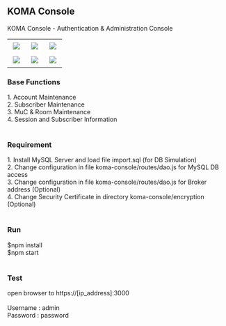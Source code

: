 <div class="pagehead">
  <h2>KOMA Console</h2>
  <p>KOMA Console - Authentication & Administration Console</p>
</div>
<div class="box-shadow-medium p-3">
<table>
<tr>
<td>
<img style="padding:5px;background-color: #fff;border-radius: 2px;" src="https://user-images.githubusercontent.com/15040338/88755779-17043600-d18c-11ea-9398-a93f2df2328c.jpg">
</td>
<td>
<img style="padding:5px;background-color: #fff;border-radius: 2px;" src="https://user-images.githubusercontent.com/15040338/88760207-c47c4700-d196-11ea-9963-7c9dbdb2b683.jpg">
</td>
<td>
<img style="padding:5px;background-color: #fff;border-radius: 2px;" src="https://user-images.githubusercontent.com/15040338/88760212-cb0abe80-d196-11ea-8b72-cebdf4b79216.jpg">
</td>
</tr>
<tr>
<td>
<img style="padding:5px;background-color: #fff;border-radius: 2px;" src="https://user-images.githubusercontent.com/15040338/88760224-d1993600-d196-11ea-88ca-66602531aa04.jpg">
</td>
<td>
<img style="padding:5px;background-color: #fff;border-radius: 2px;" src="https://user-images.githubusercontent.com/15040338/88760249-dc53cb00-d196-11ea-950d-3a1492727e83.jpg">
</td>
<td>
<img style="padding:5px;background-color: #fff;border-radius: 2px;" src="https://user-images.githubusercontent.com/15040338/88760265-e1b11580-d196-11ea-95a9-5b27c0582e5d.jpg">
</td>
</tr>
</table>
</div>
<div class="Subhead">
  <div class="Subhead-heading"><h3>Base Functions</h3></div>
  <div class="Subhead-description">1. Account Maintenance</div>
  <div class="Subhead-description">2. Subscriber Maintenance</div>
  <div class="Subhead-description">3. MuC & Room Maintenance</div>
  <div class="Subhead-description">4. Session and Subscriber Information</div>
</div>
<br>
<div class="Subhead">
  <div class="Subhead-heading"><h3>Requirement</h3></div>
  <div class="Subhead-description">1. Install MySQL Server and load file import.sql (for DB Simulation)</div>
  <div class="Subhead-description">2. Change configuration in file koma-console/routes/dao.js for MySQL DB access</div>
  <div class="Subhead-description">3. Change configuration in file koma-console/routes/dao.js for Broker address (Optional)</div>
  <div class="Subhead-description">4. Change Security Certificate in directory koma-console/encryption (Optional)</div>
</div>
<br>
<div class="Subhead">
  <div class="Subhead-heading"><h3>Run</h3></div>
  <div class="Subhead-description">$npm install</div>
  <div class="Subhead-description">$npm start</div>
</div>
<br>
<div class="Subhead">
  <div class="Subhead-heading"><h3>Test</h3></div>
  <div class="Subhead-description">open browser to https://[ip_address]:3000</div>
  <div class="Subhead-description"><br></div>
  <div class="Subhead-description">Username : admin</div>
  <div class="Subhead-description">Password : password</div>
</div>
